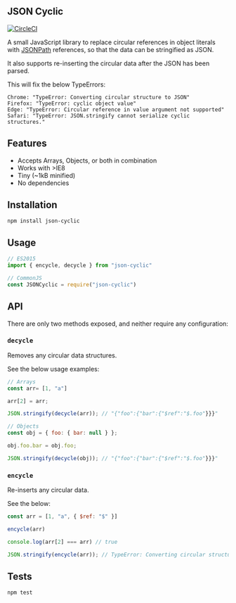 ## JSON Cyclic 

[![CircleCI](https://circleci.com/gh/thegreatercurve/json-cyclic.svg?style=svg)](https://circleci.com/gh/thegreatercurve/json-cyclic)

A small JavaScript library to replace circular references in object literals with [JSONPath](http://goessner.net/articles/JsonPath/) references, so that the data can be stringified as JSON.

It also supports re-inserting the circular data after the JSON has been parsed.

This will fix the below TypeErrors:

```
Chrome: "TypeError: Converting circular structure to JSON"
Firefox: "TypeError: cyclic object value"
Edge: "TypeError: Circular reference in value argument not supported"
Safari: "TypeError: JSON.stringify cannot serialize cyclic structures."
```

## Features
 - Accepts Arrays, Objects, or both in combination
 - Works with >IE8
 - Tiny (~1kB minified)
 - No dependencies

## Installation

```
npm install json-cyclic
```

## Usage

```js
// ES2015
import { encycle, decycle } from "json-cyclic"

// CommonJS
const JSONCyclic = require("json-cyclic") 
```

## API

There are only two methods exposed, and neither require any configuration: 

### `decycle`
Removes any circular data structures. 

See the below usage examples: 

```js
// Arrays
const arr= [1, "a"]

arr[2] = arr;

JSON.stringify(decycle(arr)); // "{"foo":{"bar":{"$ref":"$.foo"}}}"

// Objects
const obj = { foo: { bar: null } };

obj.foo.bar = obj.foo;

JSON.stringify(decycle(obj)); // "{"foo":{"bar":{"$ref":"$.foo"}}}"
```

### `encycle`

Re-inserts any circular data.

See the below: 

```js
const arr = [1, "a", { $ref: "$" }]

encycle(arr)

console.log(arr[2] === arr) // true

JSON.stringify(encycle(arr)); // TypeError: Converting circular structure to JSON
```

## Tests

```
npm test
```
